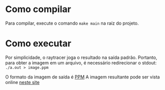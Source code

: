 # Como compilar 

Para compilar, execute o comando `make main` na raíz do projeto.

# Como executar

Por simplicidade, o raytracer joga o resultado na saída padrão. Portanto, para obter a imagem em um arquivo, é necessário redirecionar o stdout: `./a.out > image.ppm`

O formato da imagem de saída é [PPM](https://en.wikipedia.org/wiki/Netpbm)
A imagem resultante pode ser vista online [neste site](http://www.cs.rhodes.edu/welshc/COMP141_F16/ppmReader.html)
